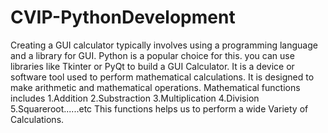 # CVIP-PythonDevelopment
Creating a GUI calculator typically involves using a programming language and a library for GUI. Python is a popular choice for this. you can use libraries like Tkinter or PyQt to build a GUI Calculator. It is a device or software tool used to perform mathematical calculations. It is designed to make arithmetic and mathematical operations.
Mathematical functions includes
1.Addition
2.Substraction
3.Multiplication
4.Division
5.Squareroot......etc
This functions helps us to perform a wide Variety of Calculations.
